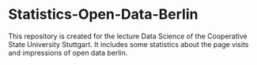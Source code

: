 # Statistics-Open-Data-Berlin
This repository is created for the lecture Data Science of the Cooperative State University Stuttgart. It includes some statistics about the page visits and impressions of open data berlin.
